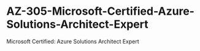 # AZ-305-Microsoft-Certified-Azure-Solutions-Architect-Expert
Microsoft Certified: Azure Solutions Architect Expert
